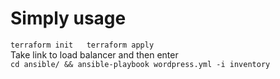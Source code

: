 # Simply usage

``terraform init  
  terraform apply ``  
Take link to load balancer and then enter   
`` cd ansible/ && ansible-playbook wordpress.yml -i inventory ``  
